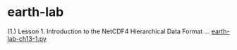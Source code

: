 # earth-lab

(1.) Lesson 1. Introduction to the NetCDF4 Hierarchical Data Format ... [earth-lab-ch13-1.py](earth-lab-ch13-1.py)
